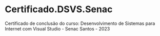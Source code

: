 # Certificado.DSVS.Senac
Certificado de conclusão do curso: Desenvolvimento de Sistemas para Internet com Visual Studio - Senac Santos - 2023
